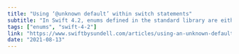 ```yaml
---
title: "Using ‘@unknown default’ within switch statements"
subtitle: "In Swift 4.2, enums defined in the standard library are either frozen or non-frozen. A frozen enum is one that will never get a new case. In this post, John Sundell shows us how to handle non-frozen enums in Switch statements."
tags: ["enums", "swift-4-2"]
link: "https://www.swiftbysundell.com/articles/using-an-unknown-default-case-within-a-switch-statement/"
date: "2021-08-13"
---
```

